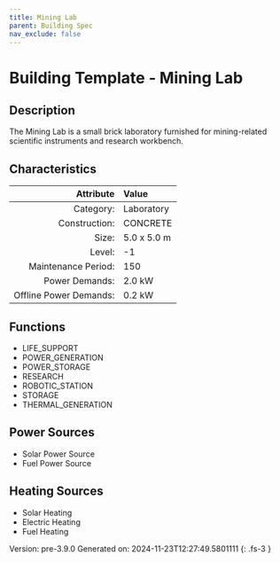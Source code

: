```yaml
---
title: Mining Lab
parent: Building Spec
nav_exclude: false
---
```

# Building Template - Mining Lab

## Description
The Mining Lab is a small brick laboratory furnished for mining-related scientific instruments and research workbench.

## Characteristics

| Attribute      | Value |
|--------:|:------|
|Category:|Laboratory|
|Construction:|CONCRETE|
|Size:|5.0 x 5.0 m|
|Level:|-1|
|Maintenance Period:|150|
|Power Demands:|2.0 kW|
|Offline Power Demands:|0.2 kW|


## Functions
      
- LIFE_SUPPORT
- POWER_GENERATION
- POWER_STORAGE
- RESEARCH
- ROBOTIC_STATION
- STORAGE
- THERMAL_GENERATION


## Power Sources
      
- Solar Power Source
- Fuel Power Source

## Heating Sources

- Solar Heating
- Electric Heating
- Fuel Heating

Version: pre-3.9.0 Generated on: 2024-11-23T12:27:49.5801111
{: .fs-3 }